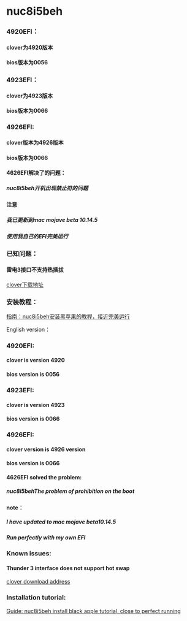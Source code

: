 # nuc8i5beh

### 4920EFI：

#### clover为4920版本

#### bios版本为0056



### 4923EFI：

#### clover为4923版本

#### bios版本为0066



### 4926EFI:

#### clover版本为4926版本

#### bios版本为0066


#### 4626EFI解决了的问题：

##### nuc8i5beh开机出现禁止符的问题


#### 注意

##### 我已更新到mac mojave beta 10.14.5

##### 使用我自己的EFI完美运行


### 已知问题：

#### 雷电3接口不支持热插拔



[clover下载地址](https://github.com/Dids/clover-builder/releases)



### 安装教程：

[指南：nuc8i5beh安装黑苹果的教程，接近完美运行](http://chengxuxiaohei.cn/mac_anzhuang.html)



English version：

### 4920EFI:

#### clover is version 4920

#### bios version is 0056



### 4923EFI:

#### clover is version 4923

#### bios version is 0066



### 4926EFI:

#### clover version is 4926 version

#### bios version is 0066



#### 4626EFI solved the problem:

##### nuc8i5behThe problem of prohibition on the boot



#### note：

##### I have updated to mac mojave beta10.14.5

##### Run perfectly with my own EFI



### Known issues:

#### Thunder 3 interface does not support hot swap



[clover download address](https://github.com/Dids/clover-builder/releases)



### Installation tutorial:

[Guide: nuc8i5beh install black apple tutorial, close to perfect running](https://dongyubin.github.io/mac_anzhuang.html)

